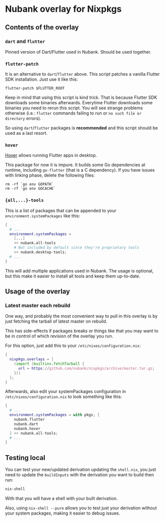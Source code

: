 # Nubank overlay for Nixpkgs

## Contents of the overlay

### `dart` and `flutter`

Pinned version of Dart/Flutter used in Nubank. Should be used together.

### `flutter-patch`

It is an alternative to `dart`/`flutter` above. This script patches a vanilla
Flutter SDK installation. Just use it like this:

```shell
flutter-patch $FLUTTER_ROOT
```

Keep in mind that using this script is kind trick. That is because Flutter SDK
downloads some binaries afterwards. Everytime Flutter downloads some binaries
you need to rerun this script. You will see strange problems otherwise (i.e.:
`flutter` commands failing to run or `no such file or directory` errors).

So using `dart`/`flutter` packages is **recommended** and this script should
be used as a last resort.

### `hover`

[Hover](https://github.com/go-flutter-desktop/hover) allows running Flutter
apps in desktop.

This package for now it is impure. It builds some Go dependencies at runtime,
including `go-flutter` (that is a C dependency). If you have issues with
linking phase, delete the following files:

```shell
rm -rf `go env GOPATH`
rm -rf `go env GOCACHE`
```

### `{all,...}-tools`

This is a list of packages that can be appended to your
`environment.systemPackages` like this:

```nix
{
  # ...
  environment.systemPackages =
    [...]
    ++ nubank.all-tools
    # Not included by default since they're proprietary tools
    ++ nubank.desktop-tools;
  # ...
}
```

This will add multiple applications used in Nubank. The usage is optional,
but this make it easier to install all tools and keep them up-to-date.

## Usage of the overlay

### Latest master each rebuild
One way, and probably the most convenient way to pull in this overlay is by
just fetching the tarball of latest master on rebuild.

This has side-effects if packages breaks or things like that you may want
to be in control of which revision of the overlay you run.

For this option, just add this to your `/etc/nixos/configuration.nix`:

```nix
{
  nixpkgs.overlays = [
    (import (builtins.fetchTarball {
      url = https://github.com/nubank/nixpkgs/archive/master.tar.gz;
    }))
  ];
}
```

Afterwards, also edit your systemPackages configuration in `/etc/nixos/configuration.nix` to look something like this:

```nix
{
  # ...
  environment.systemPackages = with pkgs; [
    nubank.flutter
    nubank.dart
    nubank.hover
  ] ++ nubank.all-tools;
  # ...
}
```

## Testing local

You can test your new/updated derivation updating the `shell.nix`, you just
need to update the `buildInputs` with the derivation you want to build then
run:

```bash
nix-shell
```

With that you will have a shell with your built derivation.

Also, using `nix-shell --pure` allows you to test just your derivation without
your system packages, making it easier to debug issues.
